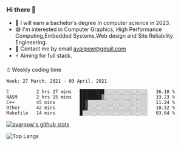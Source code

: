 ### Hi there 👋
<!--I have been a GitHub member for [![Years Badge](https://badges.pufler.dev/years/avarpow)](https://badges.pufler.dev)-->
- 🌱 I will earn a bachelor's degree in computer science in 2023.
- 😄 I'm interested in Computer Graphics, High Performance Computing,Embedded Systems,Web design and Site Reliability Engineering.
- 💬 Contact me by email avarpow@gmail.com
- ⚡ Aiming for full stack.

<!--💻 Coding Activity Logging

[![Commits Badge](https://badges.pufler.dev/commits/weekly/avarpow)](https://badges.pufler.dev)-->

⏱ Weekly coding time
<!--START_SECTION:waka-->
```text
Week: 27 March, 2021 - 03 April, 2021

C          2 hrs 27 mins   █████████░░░░░░░░░░░░░░░░   36.10 % 
NASM       2 hrs 15 mins   ████████▒░░░░░░░░░░░░░░░░   33.23 % 
C++        45 mins         ██▓░░░░░░░░░░░░░░░░░░░░░░   11.24 % 
Other      42 mins         ██▓░░░░░░░░░░░░░░░░░░░░░░   10.52 % 
Makefile   14 mins         █░░░░░░░░░░░░░░░░░░░░░░░░   03.64 % 
```
<!--END_SECTION:waka-->

[![avarpow's github stats](https://github-readme-stats.vercel.app/api?username=avarpow&count_private=true&show_icons=true&hide=issues&hide_border=true)](https://github.com/anuraghazra/github-readme-stats)

![Top Langs](https://github-readme-stats.vercel.app/api/top-langs/?username=avarpow&layout=compact&hide_border=true) 
<!--[![avarpow's wakatime stats](https://github-readme-stats.vercel.app/api/wakatime?username=avarpow)](https://github.com/anuraghazra/github-readme-stats)-->
